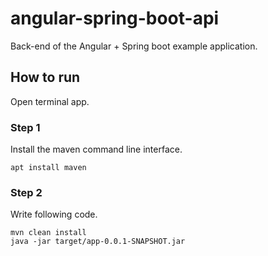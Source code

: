 # angular-spring-boot-api
Back-end of the Angular + Spring boot example application.

## How to run
Open terminal app.

###  Step 1
Install the maven command line interface.
```
apt install maven
```

### Step 2
Write following code.
```
mvn clean install
java -jar target/app-0.0.1-SNAPSHOT.jar
```
